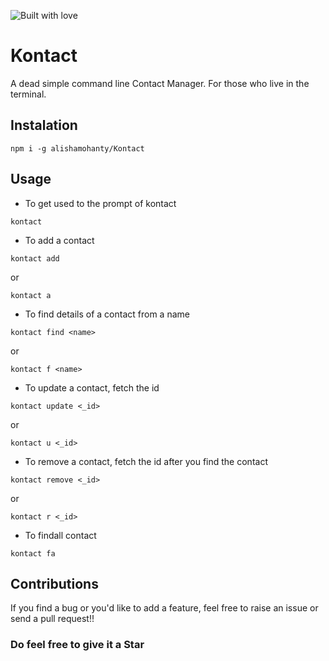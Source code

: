 ![Built with love](http://forthebadge.com/images/badges/built-with-love.svg)
# Kontact
A dead simple command line Contact Manager.
For those who live in the terminal.
## Instalation
`npm i -g alishamohanty/Kontact`
## Usage
- To get used to the prompt of kontact
```
kontact
```
- To add a contact
```
kontact add
```
or
```
kontact a
```
- To find details of a contact from a name
```
kontact find <name>
```
or 
```
kontact f <name>
```
- To update a contact, fetch the id
```
kontact update <_id>
```
or
```
kontact u <_id>
```
- To remove a contact, fetch the id after you find the contact
```
kontact remove <_id>
```
or
```
kontact r <_id>
```
- To findall contact
```
kontact fa
```

## Contributions
If you find a bug or you'd like to add a feature, feel free to raise an issue or send a pull request!!

### Do feel free to give it a Star

